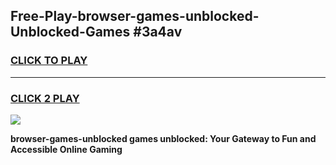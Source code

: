 
## Free-Play-browser-games-unblocked-Unblocked-Games #3a4av
<h3>
<a href="https://news.freeplayer.one?title=browser-games-unblocked&ref=8M">CLICK TO PLAY</a></h3>
<hr>

<h3>
<a href="https://news.freeplayer.one?title=browser-games-unblocked&ref=8M">CLICK 2 PLAY</a>
  
</h3>

<a href="https://news.freeplayer.one?title=browser-games-unblocked&ref=8M"><img src="https://clearcache.store/games.png"></a>


**browser-games-unblocked games unblocked: Your Gateway to Fun and Accessible Online Gaming**
